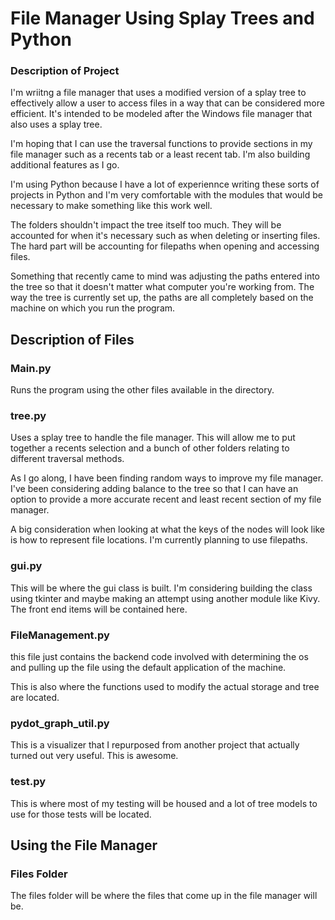 # File Manager Using Splay Trees and Python

### Description of Project

I'm wriitng a file manager that uses a modified version of a splay tree to effectively allow a user to access files in a way that can be considered more efficient. It's intended to be modeled after the Windows file manager that also uses a splay tree.

I'm hoping that I can use the traversal functions to provide sections in my file manager such as a recents tab or a least recent tab. I'm also building additional features as I go.

I'm using Python because I have a lot of experiennce writing these sorts of projects in Python and I'm very comfortable with the modules that would be necessary to make something like this work well.

The folders shouldn't impact the tree itself too much. They will be accounted for when it's necessary such as when deleting or inserting files. The hard part will be accounting for filepaths when opening and accessing files.

Something that recently came to mind was adjusting the paths entered into the tree so that it doesn't matter what computer you're working from. The way the tree is currently set up, the paths are all completely based on the machine on which you run the program.

## Description of Files

### Main.py

Runs the program using the other files available in the directory.

### tree.py

Uses a splay tree to handle the file manager. This will allow me to put together a recents selection and a bunch of other folders relating to different traversal methods.

As I go along, I have been finding random ways to improve my file manager. I've been considering adding balance to the tree
so that I can have an option to provide a more accurate recent and least recent section of my file manager. 

A big consideration when looking at what the keys of the nodes will look like is how to represent file locations. I'm currently planning to use filepaths.

### gui.py

This will be where the gui class is built. I'm considering building the class using tkinter and maybe making an attempt using another module like Kivy. The front end items will be contained here.

### FileManagement.py

this file just contains the backend code involved with determining the os and pulling up the file using the default application of the machine.

This is also where the functions used to modify the actual storage and tree are located.

### pydot_graph_util.py

This is a visualizer that I repurposed from another project that actually turned out very useful. This is awesome.

### test.py

This is where most of my testing will be housed and a lot of tree models to use for those tests will be located.

## Using the File Manager

### Files Folder

The files folder will be where the files that come up in the file manager will be. 